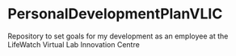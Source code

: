 # PersonalDevelopmentPlanVLIC
Repository to set goals for my development as an employee at the LifeWatch Virtual Lab Innovation Centre 
